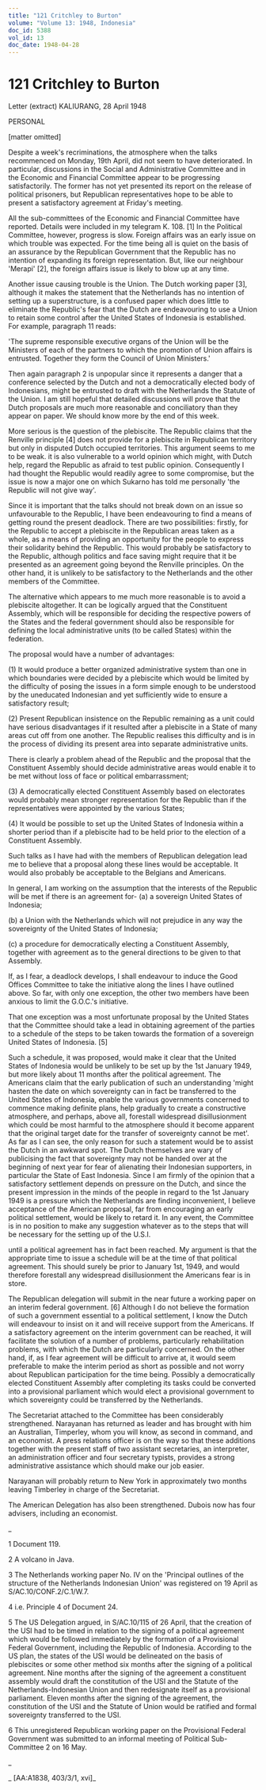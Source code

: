 ```yaml
---
title: "121 Critchley to Burton"
volume: "Volume 13: 1948, Indonesia"
doc_id: 5388
vol_id: 13
doc_date: 1948-04-28
---
```


# 121 Critchley to Burton

Letter (extract) KALIURANG, 28 April 1948

PERSONAL

[matter omitted]

Despite a week's recriminations, the atmosphere when the talks recommenced on Monday, 19th April, did not seem to have deteriorated. In particular, discussions in the Social and Administrative Committee and in the Economic and Financial Committee appear to be progressing satisfactorily. The former has not yet presented its report on the release of political prisoners, but Republican representatives hope to be able to present a satisfactory agreement at Friday's meeting.

All the sub-committees of the Economic and Financial Committee have reported. Details were included in my telegram K. 108. [1] In the Political Committee, however, progress is slow. Foreign affairs was an early issue on which trouble was expected. For the time being all is quiet on the basis of an assurance by the Republican Government that the Republic has no intention of expanding its foreign representation. But, like our neighbour 'Merapi' [2], the foreign affairs issue is likely to blow up at any time.

Another issue causing trouble is the Union. The Dutch working paper [3], although it makes the statement that the Netherlands has no intention of setting up a superstructure, is a confused paper which does little to eliminate the Republic's fear that the Dutch are endeavouring to use a Union to retain some control after the United States of Indonesia is established. For example, paragraph 11 reads:

'The supreme responsible executive organs of the Union will be the Ministers of each of the partners to which the promotion of Union affairs is entrusted. Together they form the Council of Union Ministers.'

Then again paragraph 2 is unpopular since it represents a danger that a conference selected by the Dutch and not a democratically elected body of Indonesians, might be entrusted to draft with the Netherlands the Statute of the Union. I am still hopeful that detailed discussions will prove that the Dutch proposals are much more reasonable and conciliatory than they appear on paper. We should know more by the end of this week.

More serious is the question of the plebiscite. The Republic claims that the Renville principle [4] does not provide for a plebiscite in Republican territory but only in disputed Dutch occupied territories. This argument seems to me to be weak. it is also vulnerable to a world opinion which might, with Dutch help, regard the Republic as afraid to test public opinion. Consequently I had thought the Republic would readily agree to some compromise, but the issue is now a major one on which Sukarno has told me personally 'the Republic will not give way'.

Since it is important that the talks should not break down on an issue so unfavourable to the Republic, I have been endeavouring to find a means of getting round the present deadlock. There are two possibilities: firstly, for the Republic to accept a plebiscite in the Republican areas taken as a whole, as a means of providing an opportunity for the people to express their solidarity behind the Republic. This would probably be satisfactory to the Republic, although politics and face saving might require that it be presented as an agreement going beyond the Renville principles. On the other hand, it is unlikely to be satisfactory to the Netherlands and the other members of the Committee.

The alternative which appears to me much more reasonable is to avoid a plebiscite altogether. It can be logically argued that the Constituent Assembly, which will be responsible for deciding the respective powers of the States and the federal government should also be responsible for defining the local administrative units (to be called States) within the federation.

The proposal would have a number of advantages:

(1) It would produce a better organized administrative system than one in which boundaries were decided by a plebiscite which would be limited by the difficulty of posing the issues in a form simple enough to be understood by the uneducated Indonesian and yet sufficiently wide to ensure a satisfactory result;

(2) Present Republican insistence on the Republic remaining as a unit could have serious disadvantages if it resulted after a plebiscite in a State of many areas cut off from one another. The Republic realises this difficulty and is in the process of dividing its present area into separate administrative units.

There is clearly a problem ahead of the Republic and the proposal that the Constituent Assembly should decide administrative areas would enable it to be met without loss of face or political embarrassment;

(3) A democratically elected Constituent Assembly based on electorates would probably mean stronger representation for the Republic than if the representatives were appointed by the various States;

(4) It would be possible to set up the United States of Indonesia within a shorter period than if a plebiscite had to be held prior to the election of a Constituent Assembly.

Such talks as I have had with the members of Republican delegation lead me to believe that a proposal along these lines would be acceptable. It would also probably be acceptable to the Belgians and Americans.

In general, I am working on the assumption that the interests of the Republic will be met if there is an agreement for- (a) a sovereign United States of Indonesia;

(b) a Union with the Netherlands which will not prejudice in any way the sovereignty of the United States of Indonesia;

(c) a procedure for democratically electing a Constituent Assembly, together with agreement as to the general directions to be given to that Assembly.

If, as I fear, a deadlock develops, I shall endeavour to induce the Good Offices Committee to take the initiative along the lines I have outlined above. So far, with only one exception, the other two members have been anxious to limit the G.O.C.'s initiative.

That one exception was a most unfortunate proposal by the United States that the Committee should take a lead in obtaining agreement of the parties to a schedule of the steps to be taken towards the formation of a sovereign United States of Indonesia. [5]

Such a schedule, it was proposed, would make it clear that the United States of Indonesia would be unlikely to be set up by the 1st January 1949, but more likely about 11 months after the political agreement. The Americans claim that the early publication of such an understanding 'might hasten the date on which sovereignty can in fact be transferred to the United States of Indonesia, enable the various governments concerned to commence making definite plans, help gradually to create a constructive atmosphere, and perhaps, above all, forestall widespread disillusionment which could be most harmful to the atmosphere should it become apparent that the original target date for the transfer of sovereignty cannot be met'. As far as I can see, the only reason for such a statement would be to assist the Dutch in an awkward spot. The Dutch themselves are wary of publicising the fact that sovereignty may not be handed over at the beginning of next year for fear of alienating their Indonesian supporters, in particular the State of East Indonesia. Since I am firmly of the opinion that a satisfactory settlement depends on pressure on the Dutch, and since the present impression in the minds of the people in regard to the 1st January 1949 is a pressure which the Netherlands are finding inconvenient, I believe acceptance of the American proposal, far from encouraging an early political settlement, would be likely to retard it. In any event, the Committee is in no position to make any suggestion whatever as to the steps that will be necessary for the setting up of the U.S.I.

until a political agreement has in fact been reached. My argument is that the appropriate time to issue a schedule will be at the time of that political agreement. This should surely be prior to January 1st, 1949, and would therefore forestall any widespread disillusionment the Americans fear is in store.

The Republican delegation will submit in the near future a working paper on an interim federal government. [6] Although I do not believe the formation of such a government essential to a political settlement, I know the Dutch will endeavour to insist on it and will receive support from the Americans. If a satisfactory agreement on the interim government can be reached, it will facilitate the solution of a number of problems, particularly rehabilitation problems, with which the Dutch are particularly concerned. On the other hand, if, as I fear agreement will be difficult to arrive at, it would seem preferable to make the interim period as short as possible and not worry about Republican participation for the time being. Possibly a democratically elected Constituent Assembly after completing its tasks could be converted into a provisional parliament which would elect a provisional government to which sovereignty could be transferred by the Netherlands.

The Secretariat attached to the Committee has been considerably strengthened. Narayanan has returned as leader and has brought with him an Australian, Timperley, whom you will know, as second in command, and an economist. A press relations officer is on the way so that these additions together with the present staff of two assistant secretaries, an interpreter, an administration officer and four secretary typists, provides a strong administrative assistance which should make our job easier.

Narayanan will probably return to New York in approximately two months leaving Timberley in charge of the Secretariat.

The American Delegation has also been strengthened. Dubois now has four advisers, including an economist.

_

1 Document 119.

2 A volcano in Java.

3 The Netherlands working paper No. IV on the 'Principal outlines of the structure of the Netherlands Indonesian Union' was registered on 19 April as S/AC.10/CONF.2/C.1/W.7.

4 i.e. Principle 4 of Document 24.

5 The US Delegation argued, in S/AC.10/115 of 26 April, that the creation of the USI had to be timed in relation to the signing of a political agreement which would be followed immediately by the formation of a Provisional Federal Government, including the Republic of Indonesia. According to the US plan, the states of the USI would be delineated on the basis of plebiscites or some other method six months after the signing of a political agreement. Nine months after the signing of the agreement a constituent assembly would draft the constitution of the USI and the Statute of the Netherlands-Indonesian Union and then redesignate itself as a provisional parliament. Eleven months after the signing of the agreement, the constitution of the USI and the Statute of Union would be ratified and formal sovereignty transferred to the USI.

6 This unregistered Republican working paper on the Provisional Federal Government was submitted to an informal meeting of Political Sub-Committee 2 on 16 May.

_

_ [AA:A1838, 403/3/1, xvi]_
